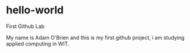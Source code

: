 # hello-world
First Github Lab

My name is Adam O'Brien and this is my first github project, i am studying applied computing in WIT.
